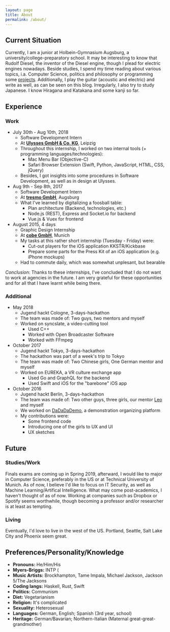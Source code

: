 ```yaml
---
layout: page
title: About
permalink: /about/
---
```


## Current Situation
Currently, I am a junior at Holbein-Gymnasium Augsburg, a university/college-preparatory school. It may be interesting to know that Rudolf Diesel, the inventor of the Diesel engine, though I plead for electric engines nowadays.
Beside studies, I spend my time reading about various topics, i.a. Computer Science, politics and philosophy or programming some [projects](http://github.com/luki). Additionally, I play the guitar (acoustic and electric) and write as well, as can be seen on this blog. Irregularly, I also try to study Japanese. I know Hiragana and Katakana and some kanji so far.

## Experience
### Work
* July 30th - Aug 10th, 2018
  * Software Development Intern
  * At [**Ulysses GmbH & Co. KG**](https://www.tresmo.de/en/), Leipzig
  * Throughout this internship, I worked on two internal tools (+ programming languages/technologies):
    * Mac Menu Bar (Objective-C)
    * Safari Browser Extension (Swift, Python, JavaScript, HTML, CSS, jQuery)
  * Besides, I got insights into some procedures in Software Development, as well as in design at Ulysses.
* Aug 9th - Sep 8th, 2017
  * Software Development Intern
  * At [**tresmo GmbH**](https://www.tresmo.de/en/), Augsburg
  * What I've learned by digitalizing a foosball table:
    * Plan architecture (Backend, technologies, etc.)
    * Node.js (REST), Express and Socket.io for backend
    * Vue.js & Vuex for frontend
* August 2015, 4 days
  * Graphic Design Internship
  * At [**cobe GmbH**](https://www.cobeisfresh.com/), Munich
  * My tasks at this rather short internship (Tuesday - Friday) were:
    * Cut-out players for the iOS application KKSTR/Kickbase
    * Prepare some parts for the Press Kit of an iOS application (e.g. iPhone mockups)
  * Had to commute daily, which was somewhat unplesant, but bearable

_Conclusion_: Thanks to these internships, I've concluded that I do not want to work at agencies in the future. I am very grateful for these opportunities and for all that I have learnt while being there.

### Additional
* May 2018
  * Jugend hackt Cologne, 3-days-hackathon
  * The team was made of: Two guys, two mentors and myself
  * Worked on syncslate, a video-cutting tool
    * Used C++
    * Worked with Open Broadcaster Software
    * Worked with FFmpeg
* October 2017
  * Jugend hackt Tokyo, 3-days-hackathon
  * The hackathon was part of a week's trip to Tokyo
  * The team was made of: Two Chinese girls, One German mentor and myself
  * Worked on EUREKA, a VR culture exchange app
    * Used Go and GraphQL for the backend
    * Used Swift and iOS for the "barebone" iOS app
* October 2016
  * Jugend hackt Berlin, 3-days-hackathon
  * The team was made of: Two other guys, three girls, our mentor [Leo](https://github.com/lennet) and myself
  * We worked on [DaDaDaDemo](https://github.com/Jugendhackt/DaDaDaDemo), a demonstration organizing platform
  * My contributions were:
    * Some frontend code
    * Introducing one of the girls to UX and UI
    * UX sketches

## Future
### Studies/Work
Finals exams are coming up in Spring 2019, afterward, I would like to major in Computer Science, preferably in the US or at Technical University of Munich. As of now, I believe I'd like to focus on IT Security, as well as Machine Learning/Artifical Intelligence. What may come post-academics, I haven't thought of as of now. Working at companies such as Dropbox or Spotify seems worthwhile, though becoming a professor and/or researcher is at least as tempting.

### Living
Eventually, I'd love to live in the west of the US. Portland, Seattle, Salt Lake City and Phoenix seem great.


## Preferences/Personality/Knowledge
+ **Pronouns:**       He/Him/His
+ **Myers-Briggs:**   INTP (
+ **Music Artists:**  Brockhampton, Tame Impala, Michael Jackson, Jackson 5/The Jacksons
+ **Coding langs:**   Haskell, Rust, Swift
+ **Politics:**       Communism
+ **Diet:**           Vegetarianism
+ **Religion:**       It's complicated
+ **Sexuality:**      Heterosexual
+ **Languages:**      German, English; Spanish (3rd year, school)
+ **Heritage:**       German/Bavarian; Northern-Italian (Maternal great-great-grandmother)
